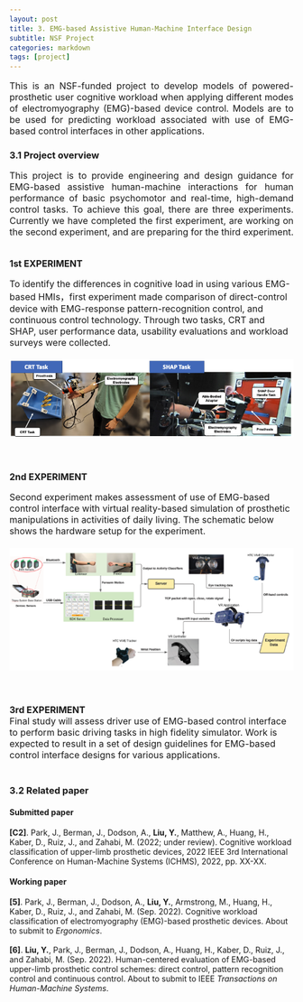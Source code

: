 ```yaml
---
layout: post
title: 3. EMG-based Assistive Human-Machine Interface Design 
subtitle: NSF Project
categories: markdown
tags: [project]
---
```

<font size=3>
<p style="text-align:justify; text-justify:inter-ideograph;">This is an NSF-funded project to develop models of powered-prosthetic user cognitive workload when applying different modes of electromyography (EMG)-based device control. Models are to be used for predicting workload associated with use of EMG-based control interfaces in other applications.
</p>
</font>

### 3.1 Project overview

<font size=3>
<p style="text-align:justify; text-justify:inter-ideograph;">
This project is to provide engineering and design guidance for EMG-based assistive human-machine interactions for human performance of basic psychomotor and real-time, high-demand control tasks. To achieve this goal, there are three experiments. Currently we have completed the first experiment, are working on the second experiment, and are preparing for the third experiment.<br/><br/>

<b> 1st EXPERIMENT</b><br/>

 To identify the differences in cognitive load in using various EMG-based HMIs，first experiment made comparison of direct-control device with EMG-response pattern-recognition control, and continuous control technology. Through two tasks, CRT and SHAP, user performance data, usability evaluations and workload surveys were collected. <br/><br/>
<img src="/assets/images/banners/NSF-Phase1.png"/>


<br/><br/><b> 2nd EXPERIMENT</b><br/>

Second experiment makes assessment of use of EMG-based control interface with virtual reality-based simulation of prosthetic manipulations in activities of daily living. The schematic below shows the hardware setup for the experiment.  <br/><br/>
<img src="/assets/images/banners/NSF-Phase2.png"/>

<br/><br/><b> 3rd EXPERIMENT</b><br/>
Final study will assess driver use of EMG-based control interface to perform basic driving tasks in high fidelity simulator. Work is expected to result in a set of design guidelines for EMG-based control interface designs for various applications. <br/><br/>


</p>
</font>

### 3.2 Related paper

#### Submitted paper
 <b>[C2]</b>. Park, J., Berman, J., Dodson, A., <b>Liu, Y.</b>, Matthew, A., Huang, H., Kaber, D., Ruiz, J., and Zahabi, M. (2022; under review). Cognitive workload classification of upper-limb prosthetic devices, 2022 IEEE 3rd International Conference on Human-Machine Systems (ICHMS), 2022, pp. XX-XX.

#### Working paper
 <b>[5]</b>. Park, J., Berman, J., Dodson, A., <b>Liu, Y.</b>, Armstrong, M., Huang, H., Kaber, D., Ruiz, J., and Zahabi, M. (Sep. 2022). Cognitive workload classification of electromyography (EMG)-based prosthetic devices. About to submit to <i>Ergonomics</i>.<br/><br/>
 <b>[6]</b>. <b>Liu, Y.</b>, Park, J., Berman, J., Dodson, A., Huang, H., Kaber, D., Ruiz, J., and Zahabi, M. (Sep. 2022). Human-centered evaluation of EMG-based upper-limb prosthetic control schemes: direct control, pattern recognition control and continuous control. About to submit to IEEE <i>Transactions on Human-Machine Systems</i>.

<!-- ### 3.3 Demo video
![](https://youtu.be/6xAK8W69i-g) -->

